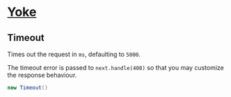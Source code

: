 # [Yoke](/)

## Timeout

Times out the request in ```ms```, defaulting to ```5000```.

The timeout error is passed to ```next.handle(408)``` so that you may customize the response behaviour.

``` java
new Timeout()
```